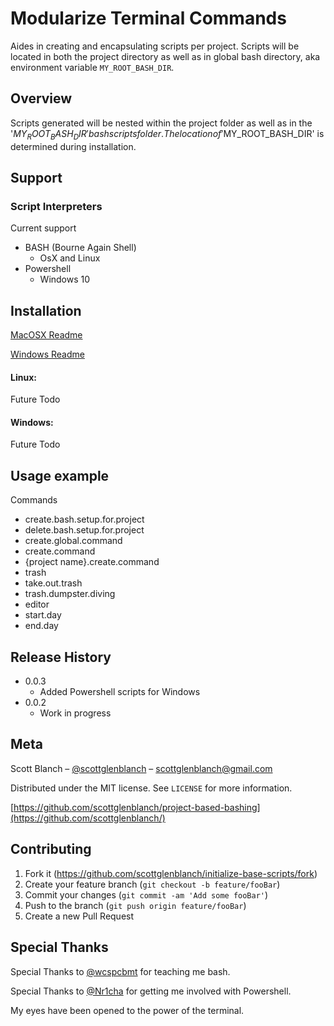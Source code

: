 # Modularize Terminal Commands
Aides in creating and encapsulating scripts per project. Scripts will be located in both the project directory
as well as in global bash directory, aka environment variable `MY_ROOT_BASH_DIR`.

## Overview
Scripts generated will be nested within the project folder as well
as in the '$MY_ROOT_BASH_DIR' bash scripts folder. The location of
'$MY_ROOT_BASH_DIR' is determined during installation.

## Support

### Script Interpreters
Current support
- BASH (Bourne Again Shell)
    - OsX and Linux
- Powershell
    - Windows 10

## Installation

[MacOSX Readme](./osx/README.md)

[Windows Readme](./windows/README.md)


#### Linux:

Future Todo

#### Windows:

Future Todo

## Usage example

Commands

* create.bash.setup.for.project
* delete.bash.setup.for.project
* create.global.command
* create.command
* {project name}.create.command 
* trash
* take.out.trash
* trash.dumpster.diving
* editor
* start.day
* end.day

## Release History
* 0.0.3
    * Added Powershell scripts for Windows
* 0.0.2
    * Work in progress

## Meta

Scott Blanch – [@scottglenblanch](https://twitter.com/scottglenblanch) – scottglenblanch@gmail.com

Distributed under the MIT license. See ``LICENSE`` for more information.

[https://github.com/scottglenblanch/project-based-bashing](https://github.com/scottglenblanch/)

## Contributing

1. Fork it (<https://github.com/scottglenblanch/initialize-base-scripts/fork>)
2. Create your feature branch (`git checkout -b feature/fooBar`)
3. Commit your changes (`git commit -am 'Add some fooBar'`)
4. Push to the branch (`git push origin feature/fooBar`)
5. Create a new Pull Request

## Special Thanks
Special Thanks to [@wcspcbmt](https://github.com/wcspcbmt) for teaching me bash. 

Special Thanks to [@Nr1cha](https://github.com/Nr1cha) for getting me involved with Powershell.

My eyes have been opened to the power of the terminal.